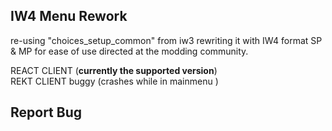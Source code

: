 IW4 Menu Rework
----------------
re-using "choices_setup_common" from iw3
rewriting it with IW4 format SP & MP for ease of use directed at the modding community.

REACT CLIENT (<b>currently the supported version</b>)
<br>
REKT CLIENT buggy (crashes while in mainmenu )

Report Bug
----------------
